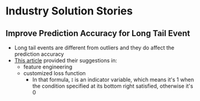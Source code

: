 # Industry Solution Stories

## Improve Prediction Accuracy for Long Tail Event
* Long tail events are different from outliers and they do affect the prediction accuracy
* [This article][1] provided their suggestions in:
  * feature engineering
  * customized loss function
    * In that formula, `𝕀` is an indicator variable, which means it's 1 when the condition specified at its bottom right satisfied, otherwise it's 0


[1]:https://doordash.engineering/2021/04/28/improving-eta-prediction-accuracy-for-long-tail-events/
